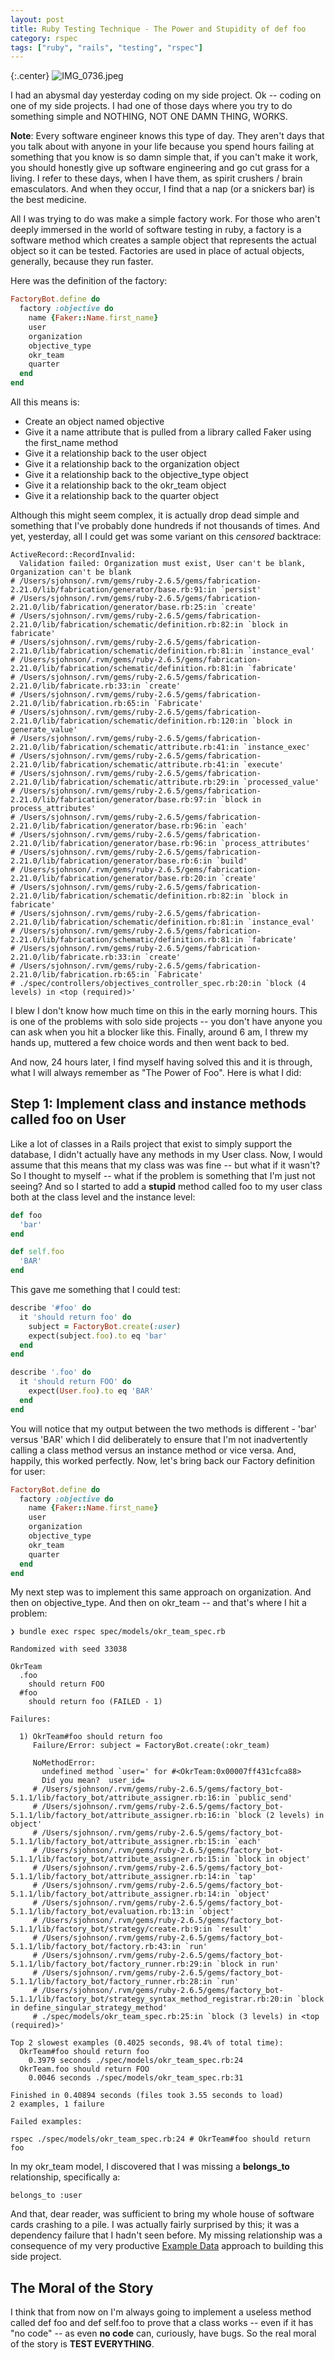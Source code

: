 ```yaml
---
layout: post
title: Ruby Testing Technique - The Power and Stupidity of def foo
category: rspec
tags: ["ruby", "rails", "testing", "rspec"]
---
```

{:.center}
![IMG_0736.jpeg](/blog/assets/IMG_0736.jpeg)

I had an abysmal day yesterday coding on my side project.  Ok -- coding on one of my side projects.  I had one of those days where you try to do something simple and NOTHING, NOT ONE DAMN THING, WORKS.  

**Note**: Every software engineer knows this type of day.  They aren't days that you talk about with anyone in your life because you spend hours failing at something that you know is so damn simple that, if you can't make it work, you should honestly give up software engineering and go cut grass for a living.  I refer to these days, when I have them, as spirit crushers / brain emasculators. And when they occur, I find that a nap (or a snickers bar) is the best medicine.

All I was trying to do was make a simple factory work.  For those who aren't deeply immersed in the world of software testing in ruby, a factory is a software method which creates a sample object that represents the actual object so it can be tested.  Factories are used in place of actual objects, generally, because they run faster.

Here was the definition of the factory:

```ruby
FactoryBot.define do
  factory :objective do
    name {Faker::Name.first_name}
    user
    organization
    objective_type
    okr_team
    quarter
  end
end
```

All this means is:

* Create an object named objective
* Give it a name attribute that is pulled from a library called Faker using the first_name method
* Give it a relationship back to the user object
* Give it a relationship back to the organization object
* Give it a relationship back to the objective_type object
* Give it a relationship back to the okr_team object
* Give it a relationship back to the quarter object

Although this might seem complex, it is actually drop dead simple and something that I've probably done hundreds if not thousands of times.  And yet, yesterday, all I could get was some variant on this *censored* backtrace:

    ActiveRecord::RecordInvalid:
      Validation failed: Organization must exist, User can't be blank, Organization can't be blank
    # /Users/sjohnson/.rvm/gems/ruby-2.6.5/gems/fabrication-2.21.0/lib/fabrication/generator/base.rb:91:in `persist'
    # /Users/sjohnson/.rvm/gems/ruby-2.6.5/gems/fabrication-2.21.0/lib/fabrication/generator/base.rb:25:in `create'
    # /Users/sjohnson/.rvm/gems/ruby-2.6.5/gems/fabrication-2.21.0/lib/fabrication/schematic/definition.rb:82:in `block in fabricate'
    # /Users/sjohnson/.rvm/gems/ruby-2.6.5/gems/fabrication-2.21.0/lib/fabrication/schematic/definition.rb:81:in `instance_eval'
    # /Users/sjohnson/.rvm/gems/ruby-2.6.5/gems/fabrication-2.21.0/lib/fabrication/schematic/definition.rb:81:in `fabricate'
    # /Users/sjohnson/.rvm/gems/ruby-2.6.5/gems/fabrication-2.21.0/lib/fabricate.rb:33:in `create'
    # /Users/sjohnson/.rvm/gems/ruby-2.6.5/gems/fabrication-2.21.0/lib/fabrication.rb:65:in `Fabricate'
    # /Users/sjohnson/.rvm/gems/ruby-2.6.5/gems/fabrication-2.21.0/lib/fabrication/schematic/definition.rb:120:in `block in generate_value'
    # /Users/sjohnson/.rvm/gems/ruby-2.6.5/gems/fabrication-2.21.0/lib/fabrication/schematic/attribute.rb:41:in `instance_exec'
    # /Users/sjohnson/.rvm/gems/ruby-2.6.5/gems/fabrication-2.21.0/lib/fabrication/schematic/attribute.rb:41:in `execute'
    # /Users/sjohnson/.rvm/gems/ruby-2.6.5/gems/fabrication-2.21.0/lib/fabrication/schematic/attribute.rb:29:in `processed_value'
    # /Users/sjohnson/.rvm/gems/ruby-2.6.5/gems/fabrication-2.21.0/lib/fabrication/generator/base.rb:97:in `block in process_attributes'
    # /Users/sjohnson/.rvm/gems/ruby-2.6.5/gems/fabrication-2.21.0/lib/fabrication/generator/base.rb:96:in `each'
    # /Users/sjohnson/.rvm/gems/ruby-2.6.5/gems/fabrication-2.21.0/lib/fabrication/generator/base.rb:96:in `process_attributes'
    # /Users/sjohnson/.rvm/gems/ruby-2.6.5/gems/fabrication-2.21.0/lib/fabrication/generator/base.rb:6:in `build'
    # /Users/sjohnson/.rvm/gems/ruby-2.6.5/gems/fabrication-2.21.0/lib/fabrication/generator/base.rb:20:in `create'
    # /Users/sjohnson/.rvm/gems/ruby-2.6.5/gems/fabrication-2.21.0/lib/fabrication/schematic/definition.rb:82:in `block in fabricate'
    # /Users/sjohnson/.rvm/gems/ruby-2.6.5/gems/fabrication-2.21.0/lib/fabrication/schematic/definition.rb:81:in `instance_eval'
    # /Users/sjohnson/.rvm/gems/ruby-2.6.5/gems/fabrication-2.21.0/lib/fabrication/schematic/definition.rb:81:in `fabricate'
    # /Users/sjohnson/.rvm/gems/ruby-2.6.5/gems/fabrication-2.21.0/lib/fabricate.rb:33:in `create'
    # /Users/sjohnson/.rvm/gems/ruby-2.6.5/gems/fabrication-2.21.0/lib/fabrication.rb:65:in `Fabricate'
    # ./spec/controllers/objectives_controller_spec.rb:20:in `block (4 levels) in <top (required)>'
    
I blew I don't know how much time on this in the early morning hours.  This is one of the problems with solo side projects -- you don't have anyone you can ask when you hit a blocker like this.  Finally, around 6 am, I threw my hands up, muttered a few choice words and then went back to bed.  

And now, 24 hours later, I find myself having solved this and it is through, what I will always remember as "The Power of Foo".  Here is what I did:

## Step 1: Implement class and instance methods called foo on User

Like a lot of classes in a Rails project that exist to simply support the database, I didn't actually have any methods in my User class.  Now, I would assume that this means that my class was was fine -- but what if it wasn't?  So I thought to myself -- what if the problem is something that I'm just not seeing?  And so I started to add a **stupid** method called foo to my user class both at the class level and the instance level:

```ruby
def foo
  'bar'
end

def self.foo
  'BAR'
end
```

This gave me something that I could test:

```ruby
describe '#foo' do
  it 'should return foo' do
    subject = FactoryBot.create(:user)
    expect(subject.foo).to eq 'bar'
  end
end

describe '.foo' do 
  it 'should return FOO' do
    expect(User.foo).to eq 'BAR'
  end
end
```

You will notice that my output between the two methods is different - 'bar' versus 'BAR' which I did deliberately to ensure that I'm not inadvertently calling a class method versus an instance method or vice versa.  And, happily, this worked perfectly.  Now, let's bring back our Factory definition for user:

```ruby
FactoryBot.define do
  factory :objective do
    name {Faker::Name.first_name}
    user
    organization
    objective_type
    okr_team
    quarter
  end
end
```

My next step was to implement this same approach on organization.  And then on objective_type.  And then on okr_team -- and that's where I hit a problem:

    ❯ bundle exec rspec spec/models/okr_team_spec.rb

    Randomized with seed 33038

    OkrTeam
      .foo
        should return FOO
      #foo
        should return foo (FAILED - 1)

    Failures:

      1) OkrTeam#foo should return foo
         Failure/Error: subject = FactoryBot.create(:okr_team)

         NoMethodError:
           undefined method `user=' for #<OkrTeam:0x00007ff431cfca88>
           Did you mean?  user_id=
         # /Users/sjohnson/.rvm/gems/ruby-2.6.5/gems/factory_bot-5.1.1/lib/factory_bot/attribute_assigner.rb:16:in `public_send'
         # /Users/sjohnson/.rvm/gems/ruby-2.6.5/gems/factory_bot-5.1.1/lib/factory_bot/attribute_assigner.rb:16:in `block (2 levels) in object'
         # /Users/sjohnson/.rvm/gems/ruby-2.6.5/gems/factory_bot-5.1.1/lib/factory_bot/attribute_assigner.rb:15:in `each'
         # /Users/sjohnson/.rvm/gems/ruby-2.6.5/gems/factory_bot-5.1.1/lib/factory_bot/attribute_assigner.rb:15:in `block in object'
         # /Users/sjohnson/.rvm/gems/ruby-2.6.5/gems/factory_bot-5.1.1/lib/factory_bot/attribute_assigner.rb:14:in `tap'
         # /Users/sjohnson/.rvm/gems/ruby-2.6.5/gems/factory_bot-5.1.1/lib/factory_bot/attribute_assigner.rb:14:in `object'
         # /Users/sjohnson/.rvm/gems/ruby-2.6.5/gems/factory_bot-5.1.1/lib/factory_bot/evaluation.rb:13:in `object'
         # /Users/sjohnson/.rvm/gems/ruby-2.6.5/gems/factory_bot-5.1.1/lib/factory_bot/strategy/create.rb:9:in `result'
         # /Users/sjohnson/.rvm/gems/ruby-2.6.5/gems/factory_bot-5.1.1/lib/factory_bot/factory.rb:43:in `run'
         # /Users/sjohnson/.rvm/gems/ruby-2.6.5/gems/factory_bot-5.1.1/lib/factory_bot/factory_runner.rb:29:in `block in run'
         # /Users/sjohnson/.rvm/gems/ruby-2.6.5/gems/factory_bot-5.1.1/lib/factory_bot/factory_runner.rb:28:in `run'
         # /Users/sjohnson/.rvm/gems/ruby-2.6.5/gems/factory_bot-5.1.1/lib/factory_bot/strategy_syntax_method_registrar.rb:20:in `block in define_singular_strategy_method'
         # ./spec/models/okr_team_spec.rb:25:in `block (3 levels) in <top (required)>'

    Top 2 slowest examples (0.4025 seconds, 98.4% of total time):
      OkrTeam#foo should return foo
        0.3979 seconds ./spec/models/okr_team_spec.rb:24
      OkrTeam.foo should return FOO
        0.0046 seconds ./spec/models/okr_team_spec.rb:31

    Finished in 0.40894 seconds (files took 3.55 seconds to load)
    2 examples, 1 failure

    Failed examples:

    rspec ./spec/models/okr_team_spec.rb:24 # OkrTeam#foo should return foo

In my okr_team model, I discovered that I was missing a **belongs_to** relationship, specifically a:

    belongs_to :user
    
And that, dear reader, was sufficient to bring my whole house of software cards crashing to a pile.  I was actually fairly surprised by this; it was a dependency failure that I hadn't seen before.  My missing relationship was a consequence of my very productive [Example Data](https://fuzzyblog.io/blog/rails/2019/12/28/how-do-you-know-what-activerecord-table-has-a-user-id-attribute.html) approach to building this side project.

## The Moral of the Story

I think that from now on I'm always going to implement a useless method called def foo and def self.foo to prove that a class works -- even if it has "no code" -- as even **no code** can, curiously, have bugs.  So the real moral of the story is **TEST EVERYTHING**.